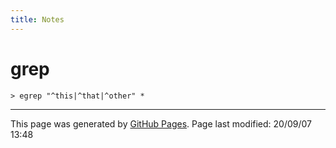 ```yaml
---
title: Notes
---
```

# grep

```
> egrep "^this|^that|^other" *
```
<hr>
<p class="pagedate">This page was generated by <a href=".">GitHub Pages</a>.  Page last modified: 20/09/07 13:48</p>
